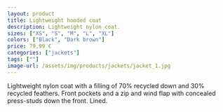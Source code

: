 ```yaml
---
layout: product
title: Lightweight hooded coat
description: Lightweight nylon coat.
sizes: ["XS", "S", "M", "L", "XL"]
colors: ["Black", "Dark brown"]
price: 79,99 €
categories: ["jackets"]
tags: [""]
image-url: /assets/img/products/jackets/jacket_1.jpg
---
```

Lightweight nylon coat with a filling of 70% recycled down and 30% recycled feathers. Front pockets and a zip and wind flap with concealed press-studs down the front. Lined.